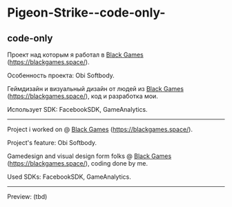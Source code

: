 # Pigeon-Strike--code-only-
 ## code-only

Проект над которым я работал в [Black Games](https://github.com/blackgames-space) (https://blackgames.space/).

Особенность проекта: Obi Softbody.

Геймдизайн и визуальный дизайн от людей из [Black Games](https://github.com/blackgames-space) (https://blackgames.space/), код и разработка мои.

Использует SDK: FacebookSDK, GameAnalytics.

---

Project i worked on @ [Black Games](https://github.com/blackgames-space) (https://blackgames.space/).

Project's feature: Obi Softbody.

Gamedesign and visual design form folks @ [Black Games](https://github.com/blackgames-space) (https://blackgames.space/), coding done by me.

Used SDKs: FacebookSDK, GameAnalytics.

---

Preview: (tbd)
